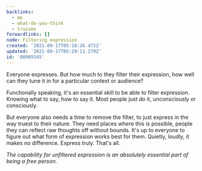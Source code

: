 ```yaml
---
backlinks:
  - me
  - what-do-you-think
  - truisms
forwardlinks: []
node: Filtering expression
created: '2021-09-17T05:18:26.472Z'
updated: '2021-09-17T05:29:11.270Z'
id: '80905545'
---
```

Everyone expresses. But how much to they filter their expression, how well can they  tune it in for a particular context or audience?

Functionally speaking, it's an essential skill to be able to filter expression. Knowing what to say, how to say it. Most people just *do* it, unconsciously or consciously. 

But everyone also needs a time to remove the filter, to just express in the way truest to their nature. They need places where this is possible, people they can reflect raw thoughts off without bounds. It's up to everyone to figure out what form of expression works best for them. Quietly, loudly, it makes no difference. Express truly. That's all.  

*The capability for unfiltered expression is an absolutely essential part of being a free person.* 

 


